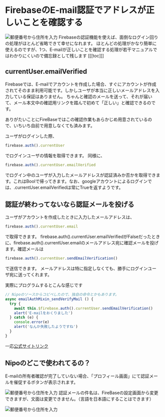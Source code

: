 # FirebaseのE-mail認証でアドレスが正しいことを確認する
![郵便番号から住所を入力](/dev/d1-1.png)
Firebaseの認証機能を使えば、面倒なログイン回りの処理がほとんど省略できて幸せになれます。
ほとんどの処理がかなり簡単に使えるのですが、1つ、E-mailが正しいことを確認する処理が若干マニュアルではわかりにくいので備忘録として残します
[[[toc]]]

## currentUser.emailVerified
Firebaseでは、E-mailでアカウントを作成した場合、すぐにアカウントが作成されてそのまま利用可能です。しかしユーザが本当に正しいメールアドレスを入力している保証はありません。
ちゃんと確認のメールを送って、それが届いて、メール本文中の確認用リンクを踏んで初めて「正しい」と確認できるのです。

ありがたいことにFireBaseではこの確認作業もあらかじめ用意されているので、いちいち自前で用意しなくても済みます。

ユーザがログインした際、

``` js
firebase.auth().currentUser
```
でログインユーザの情報を取得できます。
同様に、
``` js
firebase.auth().currentUser.emailVerified
```
でログイン中のユーザが入力したメールアドレスが認証済みか否かを取得できます。これはBoolで帰ってきます。なお、googleアカウントによるログインでは、.currentUser.emailVerifiedは常にTrueを返すようです。

## 認証が終わってないなら認証メールを投げる
ユーザがアカウントを作成したときに入力したメールアドレスは、

``` js
firebase.auth().currentUser.email
```
で取得できます。
firebase.auth().currentUser.emailVerifiedがFalseだったときに、firebase.auth().currentUser.emailのメールアドレス宛に確認メールを投げます。確認メールは
``` js
firebase.auth().currentUser.sendEmailVerification()
```
で送信できます。
メールアドレスは特に指定しなくても、勝手にログインユーザ宛に送ってくれます。

実際にプログラムするとこんな感じです
``` js
// Nipoのソースからコピペしたので、独自の命令とかもあります。
async emailAuthMixin_sendVerifyMail () {
  try {
    await this.$firebase.auth().currentUser.sendEmailVerification()
    alert('E-mailをおくりました')
  } catch (e) {
    console.error(e)
    alert('なんか失敗したようですね') 
  }
}
```
一応[公式サイトリンク](https://firebase.google.com/docs/auth/web/manage-users?hl=ja#send_a_user_a_verification_email)

## Nipoのどこで使われてるの？
E-mailの所有者確認が完了していない場合、「プロフィール画面」にて認証メールを催促するボタンが表示されます。

![郵便番号から住所を入力](/dev/d1-1.png)
認証メールの件名は、FireBaseの設定画面から変更できますが、文面は変更できません。（言語を日本語にすることはできます）

![郵便番号から住所を入力](/dev/d1-2.png)
